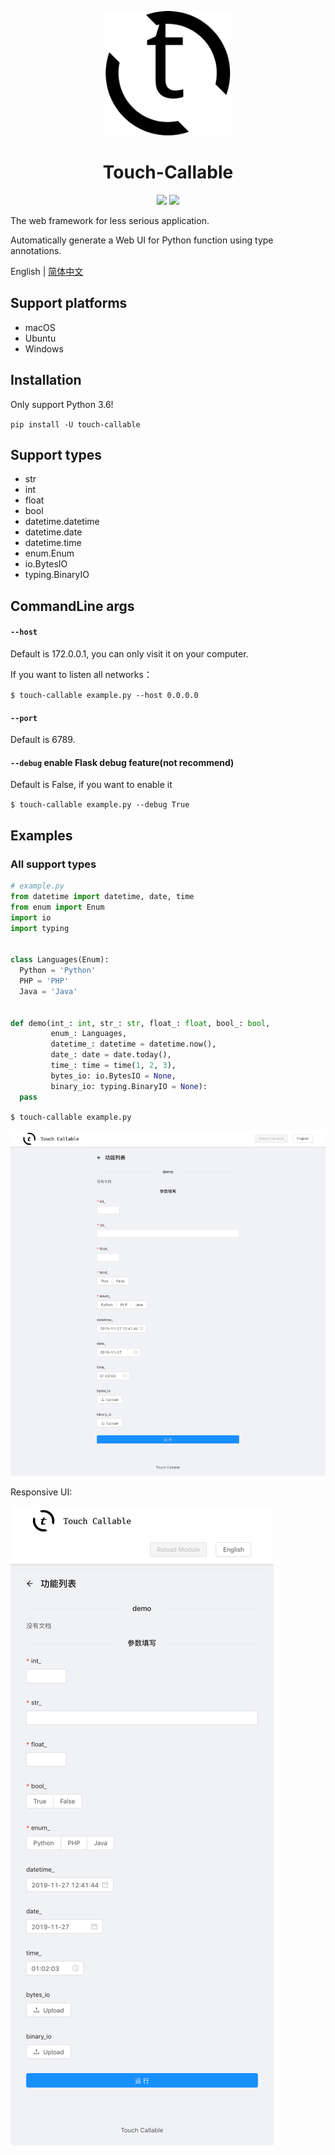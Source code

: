 <p align="center">
  <img width="200" src="./touch-callable.svg">
</p>

<h1 align="center">Touch-Callable</h1>
<p align="center">
  <image src="https://img.shields.io/pypi/v/touch-callable.svg" />
  <image src="https://img.shields.io/pypi/dm/touch-callable.svg" />
</p>

<p>
The web framework for less serious application.

Automatically generate a Web UI for Python function using type annotations.
<p>

English | [简体中文](./README_zh_CN.md)

## Support platforms

- macOS
- Ubuntu
- Windows

## Installation

Only support Python 3.6!

`pip install -U touch-callable`

## Support types

- str
- int
- float
- bool
- datetime.datetime
- datetime.date
- datetime.time
- enum.Enum
- io.BytesIO
- typing.BinaryIO

## CommandLine args

#### `--host` 

Default is 172.0.0.1, you can only visit it on your computer.

If you want to listen all networks：

`$ touch-callable example.py --host 0.0.0.0`

#### `--port` 

Default is 6789.

#### `--debug` enable Flask debug feature(not recommend)

Default is False, if you want to enable it

`$ touch-callable example.py --debug True`

## Examples

### All support types

```python
# example.py
from datetime import datetime, date, time
from enum import Enum
import io
import typing


class Languages(Enum):
  Python = 'Python'
  PHP = 'PHP'
  Java = 'Java'


def demo(int_: int, str_: str, float_: float, bool_: bool,
         enum_: Languages,
         datetime_: datetime = datetime.now(),
         date_: date = date.today(),
         time_: time = time(1, 2, 3),
         bytes_io: io.BytesIO = None,
         binary_io: typing.BinaryIO = None):
  pass
```

`$ touch-callable example.py`

![demo](https://raw.githubusercontent.com/pengwk/touch-callable/master/new_demo_all_args.png)

Responsive UI:

![demo_with_reponsive_ui](https://raw.githubusercontent.com/pengwk/touch-callable/master/demo_all_args_with_reponsive_ui.png)



